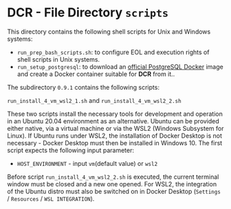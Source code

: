 # DCR - File Directory **`scripts`**

This directory contains the following shell scripts for Unix and Windows systems:

- `run_prep_bash_scripts.sh`: to configure EOL and execution rights of shell scripts in Unix systems.
- `run_setup_postgresql`: to download an [official PostgreSQL Docker](https://hub.docker.com/_/postgres) image and create a Docker container suitable for **DCR** from it..

The subdirectory `0.9.1` contains the following scripts:

`run_install_4_vm_wsl2_1.sh` and
`run_install_4_vm_wsl2_2.sh`

These two scripts install the necessary tools for development and operation in an Ubuntu 20.04 environment as an alternative.
Ubuntu can be provided either native, via a virtual machine or via the WSL2 (Windows Subsystem for Linux).
If Ubuntu runs under WSL2, the installation of Docker Desktop is not necessary - Docker Desktop must then be installed in Windows 10.
The first script expects the following input parameter:

- `HOST_ENVIRONMENT` - input `vm`(default value) or `wsl2`

Before script `run_install_4_vm_wsl2_2.sh` is executed, the current terminal window must be closed and a new one opened.
For WSL2, the integration of the Ubuntu distro must also be switched on in Docker Desktop (`Settings` / `Resources` / `WSL INTEGRATION`).  
